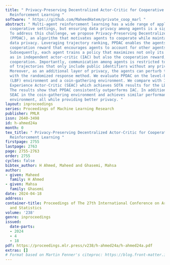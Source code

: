 ```yaml
---
title: " Privacy-Preserving Decentralized Actor-Critic for Cooperative Multi-Agent
  Reinforcement Learning "
software: " https://github.com/MaheedHatem/private_coop_marl "
abstract: " Multi-agent reinforcement learning has a wide range of applications in
  cooperative settings, but ensuring data privacy among agents is a significant challenge.
  To address this challenge, we propose Privacy-Preserving Decentralized Actor-Critic
  (PPDAC), an algorithm that motivates agents to cooperate while maintaining their
  data privacy. Leveraging trajectory ranking, PPDAC enables the agents to learn a
  cooperation reward that encourages agents to account for other agents’ preferences.
  Subsequently, each agent trains a policy that maximizes not only its local reward
  as in independent actor-critic (IAC) but also the cooperation reward, hence, increasing
  cooperation. Importantly, communication among agents is restricted to their ranking
  of trajectories that only include public identifiers without any private local data.
  Moreover, as an additional layer of privacy, the agents can perturb their rankings
  with the randomized response method. We evaluate PPDAC on the level-based foraging
  (LBF) environment and a coin-gathering environment. We compare with IAC and Shared
  Experience Actor-Critic (SEAC) which achieves SOTA results for the LBF environment.
  The results show that PPDAC consistently outperforms IAC. In addition, PPDAC outperforms
  SEAC in the coin-gathering environment and achieves similar performance in the LBF
  environment, all while providing better privacy. "
layout: inproceedings
series: Proceedings of Machine Learning Research
publisher: PMLR
issn: 2640-3498
id: h-ahmed24a
month: 0
tex_title: " Privacy-Preserving Decentralized Actor-Critic for Cooperative Multi-Agent
  Reinforcement Learning "
firstpage: 2755
lastpage: 2763
page: 2755-2763
order: 2755
cycles: false
bibtex_author: H Ahmed, Maheed and Ghasemi, Mahsa
author:
- given: Maheed
  family: H Ahmed
- given: Mahsa
  family: Ghasemi
date: 2024-04-18
address:
container-title: Proceedings of The 27th International Conference on Artificial Intelligence
  and Statistics
volume: '238'
genre: inproceedings
issued:
  date-parts:
  - 2024
  - 4
  - 18
pdf: https://proceedings.mlr.press/v238/h-ahmed24a/h-ahmed24a.pdf
extras: []
# Format based on Martin Fenner's citeproc: https://blog.front-matter.io/posts/citeproc-yaml-for-bibliographies/
---
```

